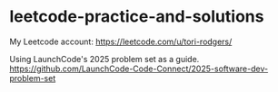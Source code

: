 # leetcode-practice-and-solutions

My Leetcode account:  https://leetcode.com/u/tori-rodgers/

Using LaunchCode's 2025 problem set as a guide.
https://github.com/LaunchCode-Code-Connect/2025-software-dev-problem-set
